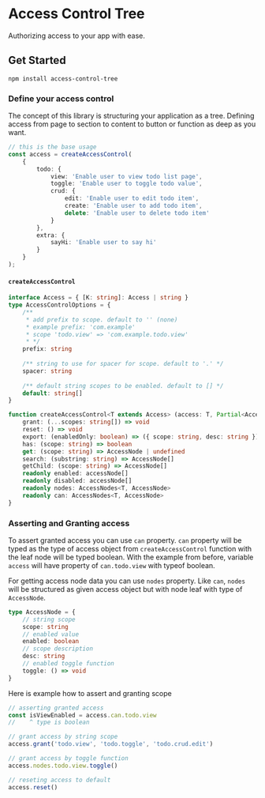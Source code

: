 # Access Control Tree

Authorizing access to your app with ease.

## Get Started

```
npm install access-control-tree
```

### Define your access control

The concept of this library is structuring your application as a tree. Defining access from page to section to content to button or function as deep as you want.

``` ts
// this is the base usage
const access = createAccessControl(
    {
        todo: {
            view: 'Enable user to view todo list page',
            toggle: 'Enable user to toggle todo value',
            crud: {
                edit: 'Enable user to edit todo item',
                create: 'Enable user to add todo item',
                delete: 'Enable user to delete todo item'
            }
        },
        extra: {
            sayHi: 'Enable user to say hi'
        }
    }
);
```

#### `createAccessControl`

``` ts
interface Access = { [K: string]: Access | string }
type AccessControlOptions = {
    /** 
     * add prefix to scope. default to '' (none) 
     * example prefix: 'com.example'
     * scope 'todo.view' => 'com.example.todo.view'
     * */
    prefix: string
    
    /** string to use for spacer for scope. default to '.' */
    spacer: string
    
    /** default string scopes to be enabled. default to [] */
    default: string[]
}

function createAccessControl<T extends Access> (access: T, Partial<AccessControlOptions>): {
    grant: (...scopes: string[]) => void
    reset: () => void
    export: (enabledOnly: boolean) => ({ scope: string, desc: string })[]
    has: (scope: string) => boolean
    get: (scope: string) => AccessNode | undefined
    search: (substring: string) => AccessNode[]
    getChild: (scope: string) => AccessNode[]
    readonly enabled: accessNode[]
    readonly disabled: accessNode[]
    readonly nodes: AccessNodes<T, AccessNode>
    readonly can: AccessNodes<T, AccessNode>
}
```

### Asserting and Granting access

To assert granted access you can use `can` property. `can` property will be typed as the type of access object from `createAccessControl` function with the leaf node will be typed boolean. With the example from before, variable `access` will have property of `can.todo.view` with typeof boolean.

For getting access node data you can use `nodes` property. Like `can`, `nodes` will be structured as given access object but with node leaf with type of `AccessNode`.
``` ts
type AccessNode = {
    // string scope
    scope: string
    // enabled value
    enabled: boolean
    // scope description
    desc: string
    // enabled toggle function
    toggle: () => void 
}
```

Here is example how to assert and granting scope

``` ts
// asserting granted access
const isViewEnabled = access.can.todo.view
//    ^ type is boolean

// grant access by string scope
access.grant('todo.view', 'todo.toggle', 'todo.crud.edit')

// grant access by toggle function
access.nodes.todo.view.toggle()

// reseting access to default
access.reset()
```
